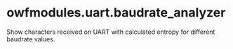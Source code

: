 # owfmodules.uart.baudrate_analyzer

Show characters received on UART with calculated entropy for different baudrate values. 